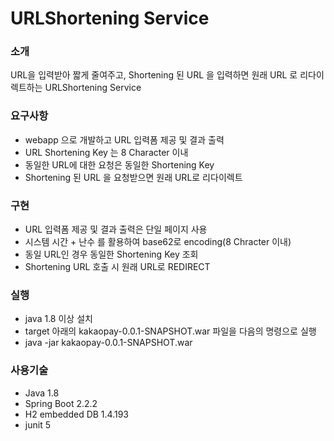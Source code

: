 # URLShortening Service

### 소개
URL을 입력받아 짧게 줄여주고, Shortening 된 URL 을 입력하면 원래 URL 로 리다이렉트하는 URLShortening Service

### 요구사항
* webapp 으로 개발하고 URL 입력폼 제공 및 결과 출력
* URL Shortening Key 는 8 Character 이내
* 동일한 URL에 대한 요청은 동일한 Shortening Key
* Shortening 된 URL 을 요청받으면 원래 URL로 리다이렉트

### 구현
* URL 입력폼 제공 및 결과 출력은 단일 페이지 사용
* 시스템 시간 + 난수 를 활용하여 base62로 encoding(8 Chracter 이내)
* 동일 URL인 경우 동일한  Shortening Key 조회
* Shortening URL 호출 시 원래 URL로 REDIRECT

### 실행
* java 1.8 이상 설치
* target 아래의 kakaopay-0.0.1-SNAPSHOT.war 파일을 다음의 명령으로 실행
* java -jar kakaopay-0.0.1-SNAPSHOT.war

### 사용기술
* Java 1.8
* Spring Boot 2.2.2
* H2 embedded DB 1.4.193
* junit 5
